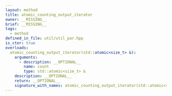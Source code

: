 ```yaml
---
layout: method
title: atomic_counting_output_iterator
owner: __MISSING__
brief: __MISSING__
tags:
  - method
defined_in_file: util/util_par.hpp
is_ctor: true
overloads:
  atomic_counting_output_iterator(std::atomic<size_t> &):
    arguments:
      - description: __OPTIONAL__
        name: count
        type: std::atomic<size_t> &
    description: __OPTIONAL__
    return: __OPTIONAL__
    signature_with_names: atomic_counting_output_iterator(std::atomic<size_t> & count)
---
```

